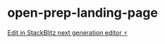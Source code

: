 # open-prep-landing-page

[Edit in StackBlitz next generation editor ⚡️](https://stackblitz.com/~/github.com/Sayan-11/open-prep-landing-page)